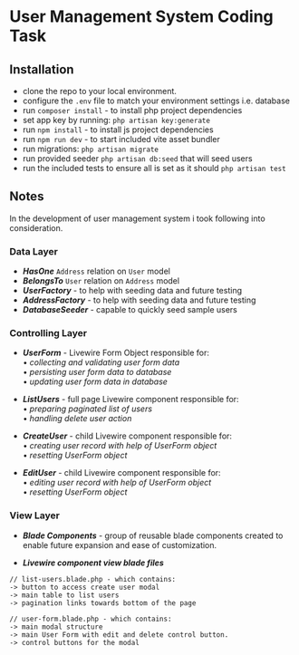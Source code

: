 # User Management System Coding Task

## Installation
- clone the repo to your local environment.
- configure the `.env` file to match your environment settings i.e. database
- run `composer install` - to install php project dependencies
- set app key by running: `php artisan key:generate`
- run `npm install` - to install js project dependencies
- run `npm run dev` - to start included vite asset bundler
- run migrations: `php artisan migrate`
- run provided seeder `php artisan db:seed` that will seed users
- run the included tests to ensure all is set as it should `php artisan test`

## Notes

In the development of user management system i took following into consideration.

### Data Layer
- <i><b>HasOne</b></i> `Address` relation on `User` model
- <i><b>BelongsTo</b></i> `User` relation on `Address` model
- <i><b>UserFactory</b></i> - to help with seeding data and future testing
- <i><b>AddressFactory</b></i> - to help with seeding data and future testing
- <i><b>DatabaseSeeder</b></i> - capable to quickly seed sample users

### Controlling Layer
- <i><b>UserForm</b></i> - Livewire Form Object responsible for:
<br> • <i>collecting and validating user form data</i>
<br> • <i>persisting user form data to database</i>
<br> • <i>updating user form data in database</i>


- <i><b>ListUsers</b></i> - full page Livewire component responsible for:
<br> • <i>preparing paginated list of users</i>
<br> • <i>handling delete user action</i>


- <i><b>CreateUser</b></i> - child Livewire component responsible for:
<br> • <i>creating user record with help of UserForm object</i>
<br> • <i>resetting UserForm object</i>


- <i><b>EditUser</b></i> - child Livewire component responsible for:
  <br> • <i>editing user record with help of UserForm object</i>
  <br> • <i>resetting UserForm object</i>

### View Layer

- <i><b>Blade Components</b></i> - group of reusable blade components created to enable future expansion and ease of customization.


- <i><b>Livewire component view blade files</b></i>
```
// list-users.blade.php - which contains:
-> button to access create user modal
-> main table to list users
-> pagination links towards bottom of the page
```
```
// user-form.blade.php - which contains:
-> main modal structure
-> main User Form with edit and delete control button.
-> control buttons for the modal
```
